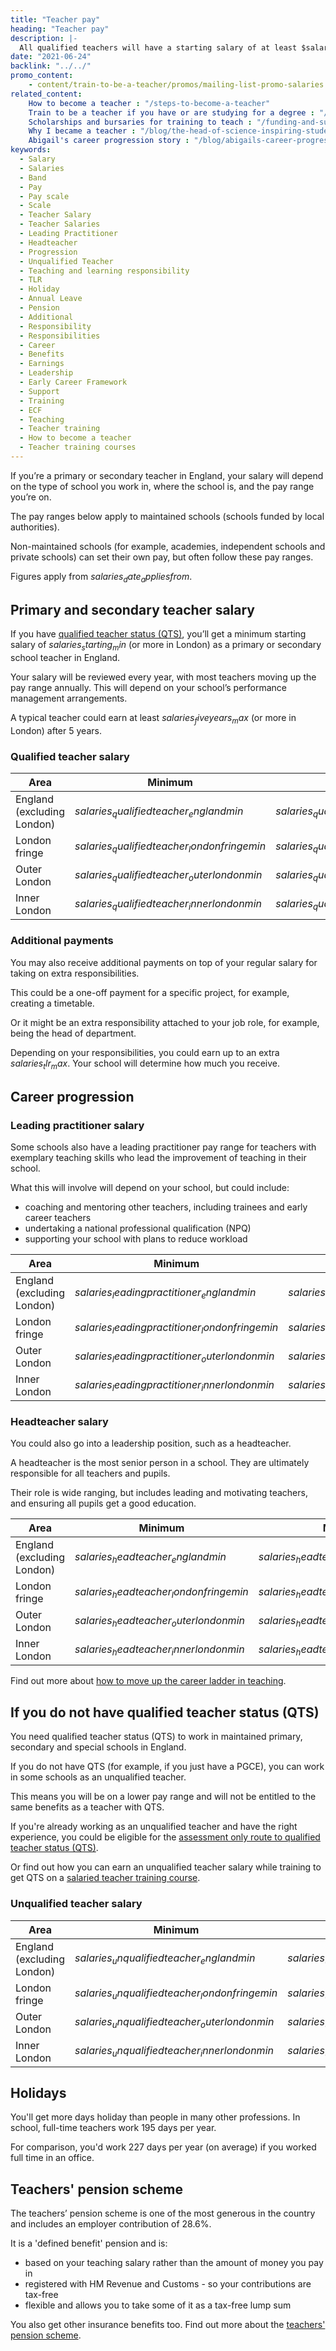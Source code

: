 ```yaml
---
title: "Teacher pay"
heading: "Teacher pay"
description: |-
  All qualified teachers will have a starting salary of at least $salaries_starting_min$ (or higher in London). Find out about teacher pay ranges and more benefits of teaching.
date: "2021-06-24"
backlink: "../../"
promo_content:
    - content/train-to-be-a-teacher/promos/mailing-list-promo-salaries
related_content:
    How to become a teacher : "/steps-to-become-a-teacher"
    Train to be a teacher if you have or are studying for a degree : "/train-to-be-a-teacher/if-you-have-a-degree"
    Scholarships and bursaries for training to teach : "/funding-and-support/scholarships-and-bursaries"
    Why I became a teacher : "/blog/the-head-of-science-inspiring-students-in-blackpool"
    Abigail's career progression story : "/blog/abigails-career-progression-story"
keywords:
  - Salary
  - Salaries
  - Band
  - Pay
  - Pay scale
  - Scale
  - Teacher Salary
  - Teacher Salaries
  - Leading Practitioner
  - Headteacher
  - Progression
  - Unqualified Teacher
  - Teaching and learning responsibility
  - TLR
  - Holiday
  - Annual Leave
  - Pension
  - Additional
  - Responsibility
  - Responsibilities
  - Career
  - Benefits
  - Earnings
  - Leadership
  - Early Career Framework
  - Support
  - Training
  - ECF
  - Teaching
  - Teacher training
  - How to become a teacher
  - Teacher training courses
---
```


If you’re a primary or secondary teacher in England, your salary will depend on the type of school you work in, where the school is, and the pay range you’re on.

The pay ranges below apply to maintained schools (schools funded by local authorities).

Non-maintained schools (for example, academies, independent schools and private schools) can set their own pay, but often follow these pay ranges.

Figures apply from $salaries_date_appliesfrom$.

## Primary and secondary teacher salary

If you have [qualified teacher status (QTS)](/train-to-be-a-teacher/what-is-qts), you’ll get a minimum starting salary of $salaries_starting_min$ (or more in London) as a primary or secondary school teacher in England.

Your salary will be reviewed every year, with most teachers moving up the pay range annually. This will depend on your school’s performance management arrangements.

A typical teacher could earn at least $salaries_fiveyears_max$ (or more in London) after 5 years.

### Qualified teacher salary

| Area                                     | Minimum | Maximum |
| -------                                  | -----   | -----   |
| England (excluding London)     | $salaries_qualifiedteacher_englandmin$ | $salaries_qualifiedteacher_englandmax$ |
| London fringe                            | $salaries_qualifiedteacher_londonfringemin$ | $salaries_qualifiedteacher_londonfringemax$ |
| Outer London                             | $salaries_qualifiedteacher_outerlondonmin$ | $salaries_qualifiedteacher_outerlondonmax$ |
| Inner London                             | $salaries_qualifiedteacher_innerlondonmin$ | $salaries_qualifiedteacher_innerlondonmax$ |

### Additional payments

You may also receive additional payments on top of your regular salary for taking on extra responsibilities.

This could be a one-off payment for a specific project, for example, creating a timetable.

Or it might be an extra responsibility attached to your job role, for example, being the head of department.

Depending on your responsibilities, you could earn up to an extra $salaries_tlr_max$. Your school will determine how much you receive.

<a name="career-progression"></a>

## Career progression

### Leading practitioner salary

Some schools also have a leading practitioner pay range for teachers with exemplary teaching skills who lead the improvement of teaching in their school.

What this will involve will depend on your school, but could include:

* coaching and mentoring other teachers, including trainees and early career teachers
* undertaking a national professional qualification (NPQ)
* supporting your school with plans to reduce workload

| Area                                     | Minimum | Maximum |
| -------                                  | -----   | -----   |
| England (excluding London)     | $salaries_leadingpractitioner_englandmin$ | $salaries_leadingpractitioner_englandmax$ |
| London fringe                            | $salaries_leadingpractitioner_londonfringemin$ | $salaries_leadingpractitioner_londonfringemax$ |
| Outer London                             | $salaries_leadingpractitioner_outerlondonmin$ | $salaries_leadingpractitioner_outerlondonmax$ |
| Inner London                             | $salaries_leadingpractitioner_innerlondonmin$ | $salaries_leadingpractitioner_innerlondonmax$ |

### Headteacher salary

You could also go into a leadership position, such as a headteacher.

A headteacher is the most senior person in a school. They are ultimately responsible for all teachers and pupils.

Their role is wide ranging, but includes leading and motivating teachers, and ensuring all pupils get a good education.

| Area                                     | Minimum | Maximum  |
| -------                                  | -----   | -----    |
| England (excluding London)     | $salaries_headteacher_englandmin$ | $salaries_headteacher_englandmax$ |
| London fringe                            | $salaries_headteacher_londonfringemin$ | $salaries_headteacher_londonfringemax$ |
| Outer London                             | $salaries_headteacher_outerlondonmin$ | $salaries_headteacher_outerlondonmax$ |
| Inner London                             | $salaries_headteacher_innerlondonmin$ | $salaries_headteacher_innerlondonmax$ |

Find out more about [how to move up the career ladder in teaching](/life-as-a-teacher/pay-and-benefits/career-progression).

## If you do not have qualified teacher status (QTS)

You need qualified teacher status (QTS) to work in maintained primary, secondary and special schools in England.

If you do not have QTS (for example, if you just have a PGCE), you can work in some schools as an unqualified teacher.

This means you will be on a lower pay range and will not be entitled to the same benefits as a teacher with QTS.

If you're already working as an unqualified teacher and have the right experience, you could be eligible for the [assessment only route to qualified teacher status (QTS)](/train-to-be-a-teacher/assessment-only-route-to-qts).

Or find out how you can earn an unqualified teacher salary while training to get QTS on a [salaried teacher training course](/funding-and-support/salaried-teacher-training).

### Unqualified teacher salary

| Area                                     | Minimum | Maximum |
| -------                                  | -----   | -----   |
| England (excluding London)     | $salaries_unqualifiedteacher_englandmin$ | $salaries_unqualifiedteacher_englandmax$ |
| London fringe                            | $salaries_unqualifiedteacher_londonfringemin$ | $salaries_unqualifiedteacher_londonfringemax$ |
| Outer London                             | $salaries_unqualifiedteacher_outerlondonmin$ | $salaries_unqualifiedteacher_outerlondonmax$ |
| Inner London                             | $salaries_unqualifiedteacher_innerlondonmin$ | $salaries_unqualifiedteacher_innerlondonmax$ |

## Holidays

You'll get more days holiday than people in many other professions. In school, full-time teachers work 195 days per year.

For comparison, you'd work 227 days per year (on average) if you worked full time in an office.

## Teachers' pension scheme

The teachers’ pension scheme is one of the most generous in the country and includes an employer contribution of 28.6%.

It is a 'defined benefit' pension and is:

* based on your teaching salary rather than the amount of money you pay in
* registered with HM Revenue and Customs - so your contributions are tax-free
* flexible and allows you to take some of it as a tax-free lump sum

You also get other insurance benefits too. Find out more about the [teachers' pension scheme](/life-as-a-teacher/pay-and-benefits/teachers-pension-scheme).
